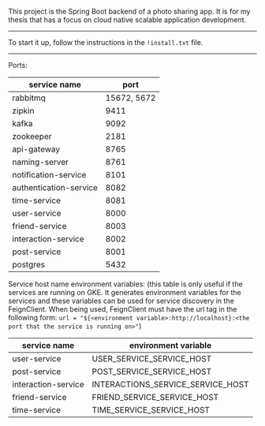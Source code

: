 This project is the Spring Boot backend of a photo sharing app. It is for my thesis that has a focus on cloud native scalable application development.

---

To start it up, follow the instructions in the ```!install.txt``` file.

---

Ports:

| service name           | port        |
|------------------------|-------------|
| rabbitmq               | 15672, 5672 |
| zipkin                 | 9411        |
| kafka                  | 9092        |
| zookeeper              | 2181        |
| api-gateway            | 8765        |
| naming-server          | 8761        |
| notification-service   | 8101        |
| authentication-service | 8082        |
| time-service           | 8081        |
| user-service           | 8000        |
| friend-service         | 8003        |
| interaction-service    | 8002        |
| post-service           | 8001        |
| postgres               | 5432        |

Service host name environment variables:
(this table is only useful if the services are running on GKE. It generates environment variables for the services and these variables can be used for service discovery in the FeignClient. When being used, FeignClient must have the url tag in the following form:
```url = "${<environment variable>:http://localhost}:<the port that the service is running on>"```)

| service name           | environment variable     |
|------------------------|--------------------------|
| user-service           | USER_SERVICE_SERVICE_HOST        |
| post-service           | POST_SERVICE_SERVICE_HOST        |
| interaction-service    | INTERACTIONS_SERVICE_SERVICE_HOST |
| friend-service         | FRIEND_SERVICE_SERVICE_HOST      |
| time-service           | TIME_SERVICE_SERVICE_HOST        |
